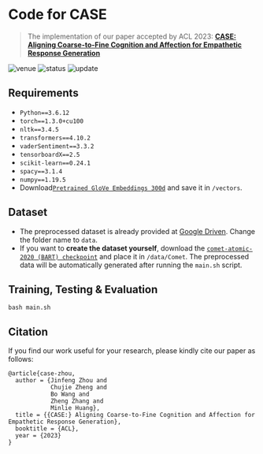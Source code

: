 
# Code for CASE
> The implementation of our paper accepted by ACL 2023: [**CASE: Aligning Coarse-to-Fine Cognition and Affection for Empathetic Response Generation**](https://arxiv.org/abs/2208.08845)

<img src="https://img.shields.io/badge/Venue-ACL--23-278ea5" alt="venue"/> <img src="https://img.shields.io/badge/Status-Accepted-success" alt="status"/> <img src="https://img.shields.io/badge/Last%20Updated-2023--05-2D333B" alt="update"/>

## Requirements

+ `Python==3.6.12`
+ `torch==1.3.0+cu100`
+ `nltk==3.4.5`
+ `transformers==4.10.2`
+ `vaderSentiment==3.3.2`
+ `tensorboardX==2.5`
+ `scikit-learn==0.24.1`
+ `spacy==3.1.4`
+ `numpy==1.19.5`
+ Download[`Pretrained GloVe Embeddings 300d`](http://nlp.stanford.edu/data/glove.6B.zip) and save it in `/vectors`.

## Dataset

+ The preprocessed dataset is already provided at [Google Driven](https://drive.google.com/drive/folders/1OUHF7mIxeJwN3jcpYnABKlhPtb_jQzP7?usp=share_link). Change the folder name to `data`.
+ If you want to **create the dataset yourself**, download the [`comet-atomic-2020 (BART) checkpoint`](https://github.com/allenai/comet-atomic-2020) and place it in `/data/Comet`. The preprocessed data will be automatically generated after running the `main.sh` script.

## Training, Testing & Evaluation

```
bash main.sh
```

## Citation

If you find our work useful for your research, please kindly cite our paper as follows:
```
@article{case-zhou,
  author = {Jinfeng Zhou and
            Chujie Zheng and
            Bo Wang and
            Zheng Zhang and
            Minlie Huang},
  title = {{CASE:} Aligning Coarse-to-Fine Cognition and Affection for Empathetic Response Generation},
  booktitle = {ACL},
  year = {2023}
}
```


